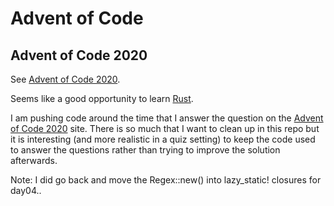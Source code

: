 # Advent of Code

## Advent of Code 2020

See [Advent of Code 2020](https://adventofcode.com/2020).

Seems like a good opportunity to learn [Rust](https://adventofcode.com/2020).

I am pushing code around the time that I answer the question on the [Advent of Code 2020](https://adventofcode.com/2020) site. There is so much that I want to clean up in this repo but it is interesting (and more realistic in a quiz setting) to keep the code used to answer the questions rather than trying to improve the solution afterwards.

Note: I did go back and move the Regex::new() into lazy_static! closures for day04..
